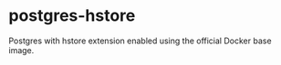 postgres-hstore
===============

Postgres with hstore extension enabled using the official Docker base image.
